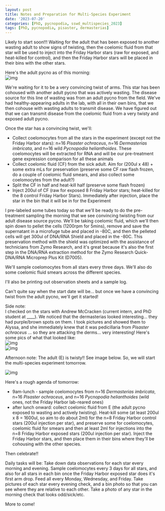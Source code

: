 ```yaml
---
layout: post
title: Notes and Preparation for Multi-Species Experiment
date: '2023-07-20'
categories: [PhD, pycnopodia, sswd_multispecies_2023]
tags: [PhD, pycnopodia, pisaster, dermasterias]
---
```

Likely to start soon!!! Waiting for the adult that has been exposed to another wasting adult to show signs of twisting, then the coelomic fluid from that star will be used to inject into the Friday Harbor stars (raw for exposed, and heat-killed for control), and then the Friday Harbor stars will be placed in their bins with the other stars.

Here's the adult pycno as of this morning:      
![img](../notebook-images/2023-07-20/IMG_4012.JPG)

We're waiting for it to be a very convincing twist of arms. This star has been cohoused with another adult pycno that was actively wasting. The disease source for this line of wasting was from an adult pycno from the field. We've had healthy-appearing adults in the lab, with all in their own bins, that we then cohouse with wasting adults to transmit disease. We have figured out that we can transmit disease from the coelomic fluid from a very twisty and exposed adult pycno.

Once the star has a convincing twist, we'll:
- Collect coelomocytes from all the stars in the experiment (except not the Friday Harbor stars): n=16 _Pisaster ochraceus_, n=16 _Dermasterias imbricata_, and n=16 wild _Pycnopodia helianthoides_. These coelomocytes will be extracted for RNA and will be our pre-treatment gene expression comparison for all these animals
- Collect coelomic fluid (CF) from the sick adult. Aim for (200ul x 48) + some extra mLs for preservation (preserve some CF raw flash frozen, do a couple of coelomic fluid smears, and also collect some coelomocytes from the adult?)
- Split the CF in half and heat-kill half (preserve some flash frozen)
- Inject 200ul of CF (raw for exposed 8 Friday Harbor stars; heat-killed for the 8 control Friday Harbor Stars). Immediately after injection, place the star in the bin that it will be in for the Experiment

I pre-labeled some tubes today so that we'll be ready to do the pre-treatment sampling the morning that we see convincing twisting from our adult disease source pycno. We'll be taking coelomic fluid, which we'll then spin down to pellet the cells (1200rpm for 5mins), remove and save the supernatant in a microfuge tube and placed in -80C, and then the pelleted cells will get 300ul of DNA/RNA Shield and placed in the -80C. This preservation method with the shield was optimized with the assistance of technicians from Zymo Research, and it's great because it's also the first step in the DNA/RNA extraction method for the Zymo Research Quick-DNA/RNA Microprep Plus Kit (D7005).

We'll sample coelomocytes from all stars every three days. We'll also do some coelomic fluid smears across the different species.

I'll also be printing out observation sheets and a sample log.

Can't quite say when the start date will be... but once we have a convincing twist from the adult pycno, we'll get it started!


Side note:       
I checked on the stars with Andrew McCracken (current intern, and PhD student at ____). We noticed that the dermasterias looked interesting... they had purple/brown spots on them. I took pictures and showed them to Alyssa, and she immediately knew that it was pedicillaria from _Pisaster ochraceus_ ... so they are attacking the derms... very interesting! Here's some pics of what that looked like:     
![img](../notebook-images/2023-07-20/IMG_3983.JPG)     
![img](../notebook-images/2023-07-20/IMG_3980.JPG)     


Afternoon note:
The adult (E) is twisty!! See image below. So, we will start the multi-species experiment tomorrow.

![img](../notebook-images/2023-07-20/IMG_4019.JPG)

Here's a rough agenda of tomorrow:
- 9am-lunch - sample coelomocytes from n=16 _Dermasterias imbricata_, n=16 _Pisaster ochraceus_, and n=16 _Pycnopodia helianthoides_ (wild ones, not the Friday Harbor lab-reared ones)
- after lunch onward: collect coelomic fluid from E (the adult pycno exposed to wasting and actively twisting). Heat-kill some (at least 200ul x 8 = 1600ul, so aim to do about 2ml) for the n=8 Friday Harbor control stars (200ul injection per star), and preserve some for coelomocytes, coelomic fluid for smears and then at least 2ml for injections into the n=8 Friday Harbor exposed stars (200ul injection per star). Inject the Friday Harbor stars, and then place them in their bins where they'll be cohousing with the other species.

Then celebrate!!

Daily tasks will be:
Take down data observations for each star every morning and evening. Sample coelomocytes every 3 days for all stars, and also for all stars in each bin once the Friday Harbor exposed star does it's first arm drop. Feed all every Monday, Wednesday, and Friday. Take pictures of each star every evening check, and a bin photo so that you can see where they are relative to each other. Take a photo of any star in the morning check that looks odd/sick/etc.

More to come!
